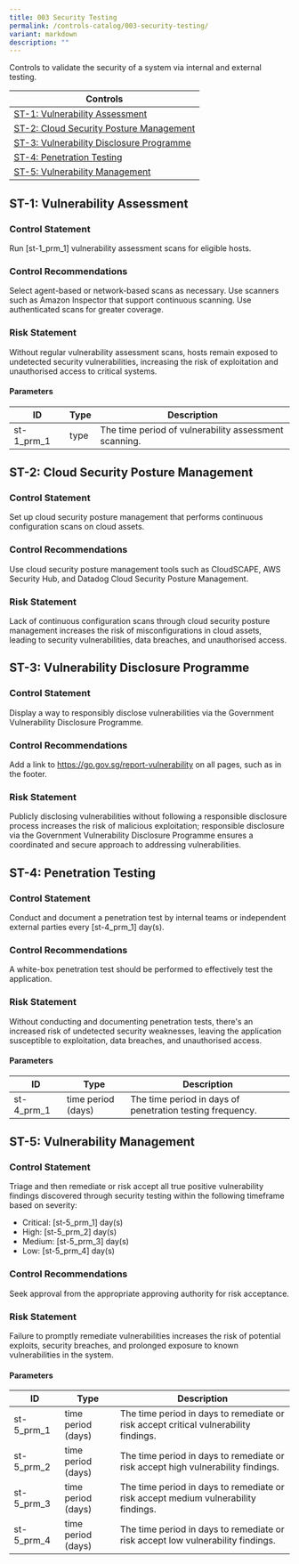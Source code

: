 ```yaml
---
title: 003 Security Testing
permalink: /controls-catalog/003-security-testing/
variant: markdown
description: ""
---
```

Controls to validate the security of a system via internal and external testing.

| Controls |
| ---- |
| [ST-1: Vulnerability Assessment](#st-1) |
| [ST-2: Cloud Security Posture Management](#st-2) |
| [ST-3: Vulnerability Disclosure Programme](#st-3) |
| [ST-4: Penetration Testing](#st-4) |
| [ST-5: Vulnerability Management](#st-5) |


<a id="st-1"></a>
## ST-1: Vulnerability Assessment

### Control Statement

Run [st-1_prm_1] vulnerability assessment scans for eligible hosts.

### Control Recommendations

Select agent-based or network-based scans as necessary. Use scanners such as Amazon Inspector that support continuous scanning. Use authenticated scans for greater coverage.

### Risk Statement

Without regular vulnerability assessment scans, hosts remain exposed to undetected security vulnerabilities, increasing the risk of exploitation and unauthorised access to critical systems.



#### Parameters

| ID | Type | Description |
| -- | ---- | ----------- |
| st-1_prm_1 | type | The time period of vulnerability assessment scanning. |

<a id="st-2"></a>
## ST-2: Cloud Security Posture Management

### Control Statement

Set up cloud security posture management that performs continuous configuration scans on cloud assets.

### Control Recommendations

Use cloud security posture management tools such as CloudSCAPE, AWS Security Hub, and Datadog Cloud Security Posture Management.

### Risk Statement

Lack of continuous configuration scans through cloud security posture management increases the risk of misconfigurations in cloud assets, leading to security vulnerabilities, data breaches, and unauthorised access.



<a id="st-3"></a>
## ST-3: Vulnerability Disclosure Programme

### Control Statement

Display a way to responsibly disclose vulnerabilities via the Government Vulnerability Disclosure Programme.

### Control Recommendations

Add a link to https://go.gov.sg/report-vulnerability on all pages, such as in the footer.

### Risk Statement

Publicly disclosing vulnerabilities without following a responsible disclosure process increases the risk of malicious exploitation; responsible disclosure via the Government Vulnerability Disclosure Programme ensures a coordinated and secure approach to addressing vulnerabilities.



<a id="st-4"></a>
## ST-4: Penetration Testing

### Control Statement

Conduct and document a penetration test by internal teams or independent external parties every [st-4_prm_1] day(s).

### Control Recommendations

A white-box penetration test should be performed to effectively test the application.

### Risk Statement

Without conducting and documenting penetration tests, there's an increased risk of undetected security weaknesses, leaving the application susceptible to exploitation, data breaches, and unauthorised access.



#### Parameters

| ID | Type | Description |
| -- | ---- | ----------- |
| st-4_prm_1 | time period (days) | The time period in days of penetration testing frequency. |

<a id="st-5"></a>
## ST-5: Vulnerability Management

### Control Statement

Triage and then remediate or risk accept all true positive vulnerability findings discovered through security testing within the following timeframe based on severity:
 * Critical: [st-5_prm_1] day(s)
 * High: [st-5_prm_2] day(s)
 * Medium: [st-5_prm_3] day(s)
 * Low: [st-5_prm_4] day(s)


### Control Recommendations

Seek approval from the appropriate approving authority for risk acceptance.

### Risk Statement

Failure to promptly remediate vulnerabilities increases the risk of potential exploits, security breaches, and prolonged exposure to known vulnerabilities in the system.



#### Parameters

| ID | Type | Description |
| -- | ---- | ----------- |
| st-5_prm_1 | time period (days) | The time period in days to remediate or risk accept critical vulnerability findings. |
| st-5_prm_2 | time period (days) | The time period in days to remediate or risk accept high vulnerability findings. |
| st-5_prm_3 | time period (days) | The time period in days to remediate or risk accept medium vulnerability findings. |
| st-5_prm_4 | time period (days) | The time period in days to remediate or risk accept low vulnerability findings. |